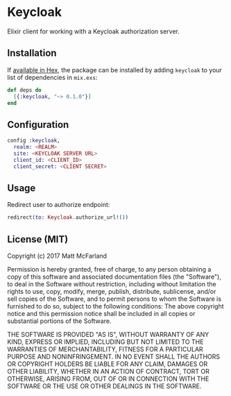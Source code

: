 # Keycloak

Elixir client for working with a Keycloak authorization server.

## Installation

If [available in Hex](https://hex.pm/docs/publish), the package can be installed
by adding `keycloak` to your list of dependencies in `mix.exs`:

```elixir
def deps do
  [{:keycloak, "~> 0.1.0"}]
end
```

## Configuration

```elixir
config :keycloak,
  realm: <REALM>
  site: <KEYCLOAK SERVER URL>
  client_id: <CLIENT_ID>
  client_secret: <CLIENT SECRET>
```

## Usage

Redirect user to authorize endpoint:

```elixir
redirect(to: Keycloak.authorize_url!())
```

## License (MIT)

Copyright (c) 2017 Matt McFarland

Permission is hereby granted, free of charge, to any person obtaining a copy of this software and associated documentation files (the "Software"), to deal in the Software without restriction, including without limitation the rights to use, copy, modify, merge, publish, distribute, sublicense, and/or sell copies of the Software, and to permit persons to whom the Software is furnished to do so, subject to the following conditions: The above copyright notice and this permission notice shall be included in all copies or substantial portions of the Software.

THE SOFTWARE IS PROVIDED "AS IS", WITHOUT WARRANTY OF ANY KIND, EXPRESS OR IMPLIED, INCLUDING BUT NOT LIMITED TO THE WARRANTIES OF MERCHANTABILITY, FITNESS FOR A PARTICULAR PURPOSE AND NONINFRINGEMENT. IN NO EVENT SHALL THE AUTHORS OR COPYRIGHT HOLDERS BE LIABLE FOR ANY CLAIM, DAMAGES OR OTHER LIABILITY, WHETHER IN AN ACTION OF CONTRACT, TORT OR OTHERWISE, ARISING FROM, OUT OF OR IN CONNECTION WITH THE SOFTWARE OR THE USE OR OTHER DEALINGS IN THE SOFTWARE.
